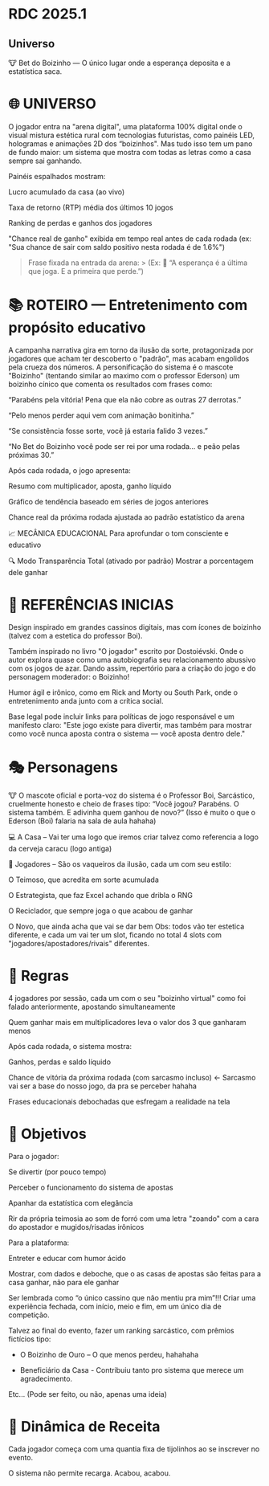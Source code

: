# RDC 2025.1

## Universo
🐮 Bet do Boizinho — O único lugar onde a esperança deposita e a estatística saca.
# 🌐 UNIVERSO
O jogador entra na "arena digital", uma plataforma 100% digital onde o visual mistura estética rural com tecnologias futuristas, como painéis LED, hologramas e animações 2D dos “boizinhos". Mas tudo isso tem um pano de fundo maior: um sistema que mostra com todas as letras como a casa sempre sai ganhando.

Painéis espalhados mostram:

Lucro acumulado da casa (ao vivo)

Taxa de retorno (RTP) média dos últimos 10 jogos

Ranking de perdas e ganhos dos jogadores

"Chance real de ganho" exibida em tempo real antes de cada rodada (ex: "Sua chance de sair com saldo positivo nesta rodada é de 1.6%")

> Frase fixada na entrada da arena: > (Ex: 💸 “A esperança é a última que joga. E a primeira que perde.”)

# 📚 ROTEIRO — Entretenimento com propósito educativo
A campanha narrativa gira em torno da ilusão da sorte, protagonizada por jogadores que acham ter descoberto o "padrão", mas acabam engolidos pela crueza dos números. A personificação do sistema é o mascote "Boizinho" (tentando similar ao maximo com o professor Ederson) um boizinho cínico que comenta os resultados com frases como:

“Parabéns pela vitória! Pena que ela não cobre as outras 27 derrotas.”

“Pelo menos perder aqui vem com animação bonitinha.”

“Se consistência fosse sorte, você já estaria falido 3 vezes.”

“No Bet do Boizinho você pode ser rei por uma rodada… e peão pelas próximas 30.”

Após cada rodada, o jogo apresenta:

Resumo com multiplicador, aposta, ganho líquido

Gráfico de tendência baseado em séries de jogos anteriores

Chance real da próxima rodada ajustada ao padrão estatístico da arena

📈 MECÂNICA EDUCACIONAL
Para aprofundar o tom consciente e educativo

🔍 Modo Transparência Total (ativado por padrão)
Mostrar a porcentagem dele ganhar

# 🔗 REFERÊNCIAS INICIAS
Design inspirado em grandes cassinos digitais, mas com ícones de boizinho (talvez com a estetica do professor Boi).

Também inspirado no livro "O jogador" escrito por Dostoiévski. Onde o autor explora quase como uma autobiografia seu relacionamento abussivo com os jogos de azar. Dando assim, repertório para a criação do jogo e do personagem moderador: o Boizinho!

Humor ágil e irônico, como em Rick and Morty ou South Park, onde o entretenimento anda junto com a crítica social.

Base legal pode incluir links para políticas de jogo responsável e um manifesto claro: "Este jogo existe para divertir, mas também para mostrar como você nunca aposta contra o sistema — você aposta dentro dele."

# 🎭 Personagens
🐮 O mascote oficial e porta-voz do sistema é o Professor Boi, Sarcástico, cruelmente honesto e cheio de frases tipo: “Você jogou? Parabéns. O sistema também. E adivinha quem ganhou de novo?” (Isso é muito o que o Ederson (Boi) falaria na sala de aula hahaha)

💻 A Casa – Vai ter uma logo que iremos criar talvez como referencia a logo da cerveja caracu (logo antiga)

👥 Jogadores – São os vaqueiros da ilusão, cada um com seu estilo:

O Teimoso, que acredita em sorte acumulada

O Estrategista, que faz Excel achando que dribla o RNG

O Reciclador, que sempre joga o que acabou de ganhar

O Novo, que ainda acha que vai se dar bem
Obs: todos vão ter estetica diferente, e cada um vai ter um slot, ficando no total 4 slots com "jogadores/apostadores/rivais" diferentes.

# 📜 Regras
4 jogadores por sessão, cada um com o seu "boizinho virtual" como foi falado anteriormente, apostando simultaneamente

Quem ganhar mais em multiplicadores leva o valor dos 3 que ganharam menos

Após cada rodada, o sistema mostra:

Ganhos, perdas e saldo líquido

Chance de vitória da próxima rodada (com sarcasmo incluso) <- Sarcasmo vai ser a base do nosso jogo, da pra se perceber hahaha

Frases educacionais debochadas que esfregam a realidade na tela
# 🎯 Objetivos

Para o jogador:

Se divertir (por pouco tempo)

Perceber o funcionamento do sistema de apostas

Apanhar da estatística com elegância

Rir da própria teimosia ao som de forró com uma letra "zoando" com a cara do apostador e mugidos/risadas irônicos

Para a plataforma:

Entreter e educar com humor ácido

Mostrar, com dados e deboche, que o as casas de apostas são feitas para a casa ganhar, não para ele ganhar

Ser lembrada como “o único cassino que não mentiu pra mim”!!!
Criar uma experiência fechada, com início, meio e fim, em um único dia de competição.

Talvez ao final do evento, fazer um ranking sarcástico, com prêmios fictícios tipo:

- O Boizinho de Ouro – O que menos perdeu, hahahaha

- Beneficiário da Casa - Contribuiu tanto pro sistema que merece um agradecimento.

Etc... (Pode ser feito, ou não, apenas uma ideia)

# 💸 Dinâmica de Receita
Cada jogador começa com uma quantia fixa de tijolinhos ao se inscrever no evento.

O sistema não permite recarga. Acabou, acabou.



